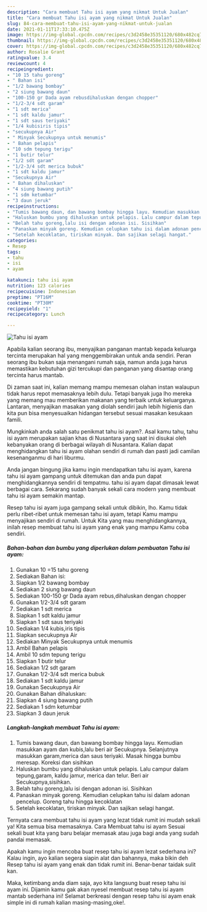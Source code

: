 ```yaml
---
description: "Cara membuat Tahu isi ayam yang nikmat Untuk Jualan"
title: "Cara membuat Tahu isi ayam yang nikmat Untuk Jualan"
slug: 84-cara-membuat-tahu-isi-ayam-yang-nikmat-untuk-jualan
date: 2021-01-11T17:33:10.475Z
image: https://img-global.cpcdn.com/recipes/c3d2458e35351120/680x482cq70/tahu-isi-ayam-foto-resep-utama.jpg
thumbnail: https://img-global.cpcdn.com/recipes/c3d2458e35351120/680x482cq70/tahu-isi-ayam-foto-resep-utama.jpg
cover: https://img-global.cpcdn.com/recipes/c3d2458e35351120/680x482cq70/tahu-isi-ayam-foto-resep-utama.jpg
author: Rosalie Grant
ratingvalue: 3.4
reviewcount: 4
recipeingredient:
- "10 15 tahu goreng"
- " Bahan isi"
- "1/2 bawang bombay"
- "2 siung bawang daun"
- "100-150 gr Dada ayam rebusdihaluskan dengan chopper"
- "1/2-3/4 sdt garam"
- "1 sdt merica"
- "1 sdt kaldu jamur"
- "1 sdt saus teriyaki"
- "1/4 kubisiris tipis"
- "secukupnya Air"
- " Minyak Secukupnya untuk menumis"
- " Bahan pelapis"
- "10 sdm tepung terigu"
- "1 butir telur"
- "1/2 sdt garam"
- "1/2-3/4 sdt merica bubuk"
- "1 sdt kaldu jamur"
- "Secukupnya Air"
- " Bahan dihaluskan"
- "4 siung bawang putih"
- "1 sdm ketumbar"
- "3 daun jeruk"
recipeinstructions:
- "Tumis bawang daun, dan bawang bombay hingga layu. Kemudian masukkan ayam dan kubis,lalu beri air Secukupnya. Selanjutnya masukkan garam,merica dan saus teriyaki. Masak hingga bumbu meresap. Koreksi dan sisihkan"
- "Haluskan bumbu yang dihaluskan untuk pelapis. Lalu campur dalam tepung,garam, kaldu jamur, merica dan telur. Beri air Secukupnya,sisihkan."
- "Belah tahu goreng,lalu isi dengan adonan isi. Sisihkan"
- "Panaskan minyak goreng. Kemudian celupkan tahu isi dalam adonan pencelup. Goreng tahu hingga kecoklatan"
- "Setelah kecoklatan, tiriskan minyak. Dan sajikan selagi hangat."
categories:
- Resep
tags:
- tahu
- isi
- ayam

katakunci: tahu isi ayam 
nutrition: 123 calories
recipecuisine: Indonesian
preptime: "PT16M"
cooktime: "PT30M"
recipeyield: "1"
recipecategory: Lunch

---
```



![Tahu isi ayam](https://img-global.cpcdn.com/recipes/c3d2458e35351120/680x482cq70/tahu-isi-ayam-foto-resep-utama.jpg)

Apabila kalian seorang ibu, menyajikan panganan mantab kepada keluarga tercinta merupakan hal yang menggembirakan untuk anda sendiri. Peran seorang ibu bukan saja menangani rumah saja, namun anda juga harus memastikan kebutuhan gizi tercukupi dan panganan yang disantap orang tercinta harus mantab.

Di zaman  saat ini, kalian memang mampu memesan olahan instan walaupun tidak harus repot memasaknya lebih dulu. Tetapi banyak juga lho mereka yang memang mau memberikan makanan yang terbaik untuk keluarganya. Lantaran, menyajikan masakan yang diolah sendiri jauh lebih higienis dan kita pun bisa menyesuaikan hidangan tersebut sesuai masakan kesukaan famili. 



Mungkinkah anda salah satu penikmat tahu isi ayam?. Asal kamu tahu, tahu isi ayam merupakan sajian khas di Nusantara yang saat ini disukai oleh kebanyakan orang di berbagai wilayah di Nusantara. Kalian dapat menghidangkan tahu isi ayam olahan sendiri di rumah dan pasti jadi camilan kesenanganmu di hari liburmu.

Anda jangan bingung jika kamu ingin mendapatkan tahu isi ayam, karena tahu isi ayam gampang untuk ditemukan dan anda pun dapat menghidangkannya sendiri di tempatmu. tahu isi ayam dapat dimasak lewat berbagai cara. Sekarang sudah banyak sekali cara modern yang membuat tahu isi ayam semakin mantap.

Resep tahu isi ayam juga gampang sekali untuk dibikin, lho. Kamu tidak perlu ribet-ribet untuk memesan tahu isi ayam, tetapi Kamu mampu menyajikan sendiri di rumah. Untuk Kita yang mau menghidangkannya, inilah resep membuat tahu isi ayam yang enak yang mampu Kamu coba sendiri.

<!--inarticleads1-->

##### Bahan-bahan dan bumbu yang diperlukan dalam pembuatan Tahu isi ayam:

1. Gunakan 10 =15 tahu goreng
1. Sediakan  Bahan isi:
1. Siapkan 1/2 bawang bombay
1. Sediakan 2 siung bawang daun
1. Sediakan 100-150 gr Dada ayam rebus,dihaluskan dengan chopper
1. Gunakan 1/2-3/4 sdt garam
1. Sediakan 1 sdt merica
1. Siapkan 1 sdt kaldu jamur
1. Siapkan 1 sdt saus teriyaki
1. Sediakan 1/4 kubis,iris tipis
1. Siapkan secukupnya Air
1. Sediakan  Minyak Secukupnya untuk menumis
1. Ambil  Bahan pelapis
1. Ambil 10 sdm tepung terigu
1. Siapkan 1 butir telur
1. Sediakan 1/2 sdt garam
1. Gunakan 1/2-3/4 sdt merica bubuk
1. Sediakan 1 sdt kaldu jamur
1. Gunakan Secukupnya Air
1. Gunakan  Bahan dihaluskan:
1. Siapkan 4 siung bawang putih
1. Sediakan 1 sdm ketumbar
1. Siapkan 3 daun jeruk




<!--inarticleads2-->

##### Langkah-langkah membuat Tahu isi ayam:

1. Tumis bawang daun, dan bawang bombay hingga layu. Kemudian masukkan ayam dan kubis,lalu beri air Secukupnya. Selanjutnya masukkan garam,merica dan saus teriyaki. Masak hingga bumbu meresap. Koreksi dan sisihkan
1. Haluskan bumbu yang dihaluskan untuk pelapis. Lalu campur dalam tepung,garam, kaldu jamur, merica dan telur. Beri air Secukupnya,sisihkan.
1. Belah tahu goreng,lalu isi dengan adonan isi. Sisihkan
1. Panaskan minyak goreng. Kemudian celupkan tahu isi dalam adonan pencelup. Goreng tahu hingga kecoklatan
1. Setelah kecoklatan, tiriskan minyak. Dan sajikan selagi hangat.




Ternyata cara membuat tahu isi ayam yang lezat tidak rumit ini mudah sekali ya! Kita semua bisa memasaknya. Cara Membuat tahu isi ayam Sesuai sekali buat kita yang baru belajar memasak atau juga bagi anda yang sudah pandai memasak.

Apakah kamu ingin mencoba buat resep tahu isi ayam lezat sederhana ini? Kalau ingin, ayo kalian segera siapin alat dan bahannya, maka bikin deh Resep tahu isi ayam yang enak dan tidak rumit ini. Benar-benar taidak sulit kan. 

Maka, ketimbang anda diam saja, ayo kita langsung buat resep tahu isi ayam ini. Dijamin kamu gak akan nyesel membuat resep tahu isi ayam mantab sederhana ini! Selamat berkreasi dengan resep tahu isi ayam enak simple ini di rumah kalian masing-masing,oke!.

